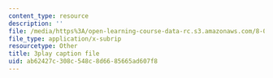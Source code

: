 ```yaml
---
content_type: resource
description: ''
file: /media/https%3A/open-learning-course-data-rc.s3.amazonaws.com/8-04-quantum-physics-i-spring-2016/ab62427c308c548c8d6685665ad607f8_3Cij8HYKXOk.vtt
file_type: application/x-subrip
resourcetype: Other
title: 3play caption file
uid: ab62427c-308c-548c-8d66-85665ad607f8
---
```

